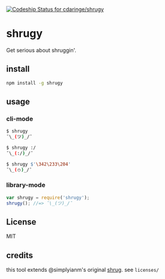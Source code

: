 [ ![Codeship Status for cdaringe/shrugy](https://codeship.com/projects/5f6698a0-4327-0133-8402-1e208d677ac2/status?branch=master)](https://codeship.com/projects/103961)

# shrugy

Get serious about shruggin'.

## install

```bash
npm install -g shrugy
```

## usage

### cli-mode
```bash
$ shrugy
¯\_(ツ)_/¯
```

```bash
$ shrugy :/
¯\_(:/)_/¯
```

```bash
$ shrugy $'\342\233\204'
¯\_(⛄)_/¯
```

### library-mode
```js
var shrugy = require('shrugy');
shrugy(); //=> ¯\_(ツ)_/¯
```

## License
MIT

## credits
this tool extends @simplyianm's original [shrug](https://www.npmjs.com/package/shrug).  see `licenses/`
